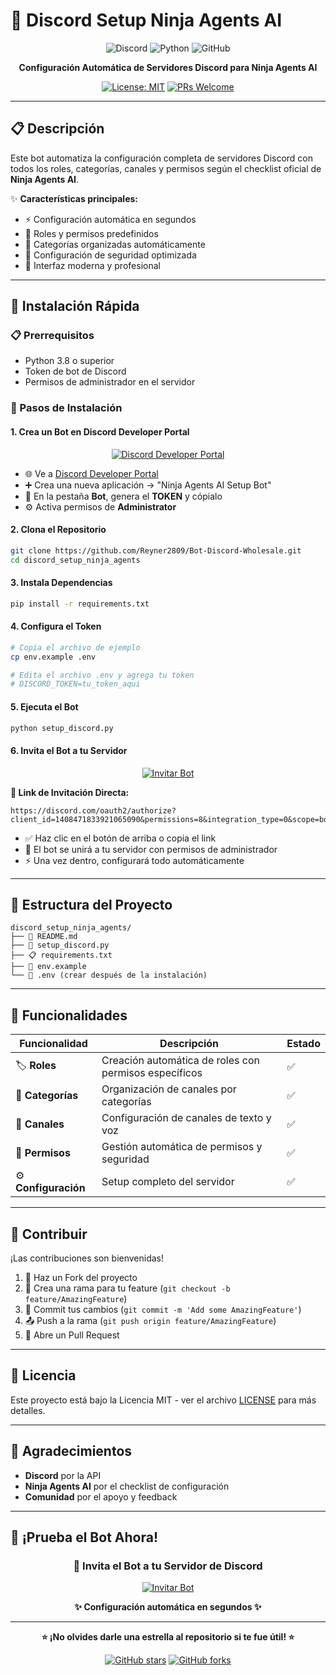 # 🚀 Discord Setup Ninja Agents AI

<div align="center">

![Discord](https://img.shields.io/badge/Discord-7289DA?style=for-the-badge&logo=discord&logoColor=white)
![Python](https://img.shields.io/badge/Python-FFD43B?style=for-the-badge&logo=python&logoColor=blue)
![GitHub](https://img.shields.io/badge/GitHub-100000?style=for-the-badge&logo=github&logoColor=white)

**Configuración Automática de Servidores Discord para Ninja Agents AI**

[![License: MIT](https://img.shields.io/badge/License-MIT-yellow.svg?style=for-the-badge)](https://opensource.org/licenses/MIT)
[![PRs Welcome](https://img.shields.io/badge/PRs-welcome-brightgreen.svg?style=for-the-badge)](http://makeapullrequest.com)

</div>

---

## 📋 Descripción

Este bot automatiza la configuración completa de servidores Discord con todos los roles, categorías, canales y permisos según el checklist oficial de **Ninja Agents AI**. 

✨ **Características principales:**
- ⚡ Configuración automática en segundos
- 🎯 Roles y permisos predefinidos
- 📁 Categorías organizadas automáticamente
- 🔐 Configuración de seguridad optimizada
- 🎨 Interfaz moderna y profesional

---

## 🚀 Instalación Rápida

### 📋 Prerrequisitos

- Python 3.8 o superior
- Token de bot de Discord
- Permisos de administrador en el servidor

### 🔧 Pasos de Instalación

#### 1. **Crea un Bot en Discord Developer Portal**
<div align="center">

[![Discord Developer Portal](https://img.shields.io/badge/Discord_Developer_Portal-7289DA?style=for-the-badge&logo=discord&logoColor=white)](https://discord.com/developers/applications)

</div>

- 🌐 Ve a [Discord Developer Portal](https://discord.com/developers/applications)
- ➕ Crea una nueva aplicación → "Ninja Agents AI Setup Bot"
- 🤖 En la pestaña **Bot**, genera el **TOKEN** y cópialo
- ⚙️ Activa permisos de **Administrator**

#### 2. **Clona el Repositorio**
```bash
git clone https://github.com/Reyner2809/Bot-Discord-Wholesale.git
cd discord_setup_ninja_agents
```

#### 3. **Instala Dependencias**
```bash
pip install -r requirements.txt
```

#### 4. **Configura el Token**
```bash
# Copia el archivo de ejemplo
cp env.example .env

# Edita el archivo .env y agrega tu token
# DISCORD_TOKEN=tu_token_aqui
```

#### 5. **Ejecuta el Bot**
```bash
python setup_discord.py
```

#### 6. **Invita el Bot a tu Servidor**

<div align="center">

[![Invitar Bot](https://img.shields.io/badge/Invitar_Bot-7289DA?style=for-the-badge&logo=discord&logoColor=white)](https://discord.com/oauth2/authorize?client_id=1408471833921065090&permissions=8&integration_type=0&scope=bot)

</div>

**🔗 Link de Invitación Directa:**
```
https://discord.com/oauth2/authorize?client_id=1408471833921065090&permissions=8&integration_type=0&scope=bot
```

- ✅ Haz clic en el botón de arriba o copia el link
- 🤖 El bot se unirá a tu servidor con permisos de administrador
- ⚡ Una vez dentro, configurará todo automáticamente

---

## 📁 Estructura del Proyecto

```
discord_setup_ninja_agents/
├── 📄 README.md
├── 🐍 setup_discord.py
├── 📋 requirements.txt
├── 🔧 env.example
└── 🔐 .env (crear después de la instalación)
```

---

## 🎯 Funcionalidades

| Funcionalidad | Descripción | Estado |
|---------------|-------------|--------|
| 🏷️ **Roles** | Creación automática de roles con permisos específicos | ✅ |
| 📁 **Categorías** | Organización de canales por categorías | ✅ |
| 💬 **Canales** | Configuración de canales de texto y voz | ✅ |
| 🔐 **Permisos** | Gestión automática de permisos y seguridad | ✅ |
| ⚙️ **Configuración** | Setup completo del servidor | ✅ |

---

## 🤝 Contribuir

¡Las contribuciones son bienvenidas! 

1. 🍴 Haz un Fork del proyecto
2. 🌿 Crea una rama para tu feature (`git checkout -b feature/AmazingFeature`)
3. 💾 Commit tus cambios (`git commit -m 'Add some AmazingFeature'`)
4. 📤 Push a la rama (`git push origin feature/AmazingFeature`)
5. 🔄 Abre un Pull Request

---

## 📄 Licencia

Este proyecto está bajo la Licencia MIT - ver el archivo [LICENSE](LICENSE) para más detalles.

---

## 🙏 Agradecimientos

- **Discord** por la API
- **Ninja Agents AI** por el checklist de configuración
- **Comunidad** por el apoyo y feedback

---

## 🚀 ¡Prueba el Bot Ahora!

<div align="center">

### 🤖 **Invita el Bot a tu Servidor de Discord**

[![Invitar Bot](https://img.shields.io/badge/Invitar_Bot_Discord-7289DA?style=for-the-badge&logo=discord&logoColor=white&labelColor=7289DA)](https://discord.com/oauth2/authorize?client_id=1408471833921065090&permissions=8&integration_type=0&scope=bot)

**✨ Configuración automática en segundos ✨**

</div>

---

<div align="center">

**⭐ ¡No olvides darle una estrella al repositorio si te fue útil! ⭐**

[![GitHub stars](https://img.shields.io/github/stars/Reyner2809/Bot-Discord-Wholesale?style=social)](https://github.com/Reyner2809/Bot-Discord-Wholesale/stargazers)
[![GitHub forks](https://img.shields.io/github/forks/Reyner2809/Bot-Discord-Wholesale?style=social)](https://github.com/Reyner2809/Bot-Discord-Wholesale/network/members)

</div>
